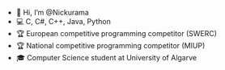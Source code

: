 - 👋 Hi, I’m @Nickurama
- 💻 C, C#, C++, Java, Python
- 🏆 European competitive programming competitor (SWERC)
- 🏆 National competitive programming competitor (MIUP)
- 🎓 Computer Science student at University of Algarve

<!---
Nickurama/Nickurama is a ✨ special ✨ repository because its `README.md` (this file) appears on your GitHub profile.
You can click the Preview link to take a look at your changes.
--->
